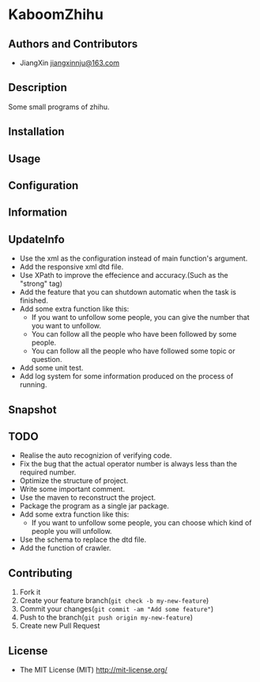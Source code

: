 # KaboomZhihu

## Authors and Contributors

+ JiangXin jiangxinnju@163.com

## Description

Some small programs of zhihu.

## Installation


## Usage

## Configuration

## Information

## UpdateInfo

+ Use the xml as the configuration instead of main function's argument.
+ Add the responsive xml dtd file.
+ Use XPath to improve the effecience and accuracy.(Such as the "strong" tag)
+ Add the feature that you can shutdown automatic when the task is finished.
+ Add some extra function like this:
    + If you want to unfollow some people, you can give the number that you want to unfollow.
    + You can follow all the people who have been followed by some people.
    + You can follow all the people who have followed some topic or question.
+ Add some unit test.
+ Add log system for some information produced on the process of running.

## Snapshot


## TODO


+ Realise the auto recognizion of verifying code.
+ Fix the bug that the actual operator number is always less than the required number.
+ Optimize the structure of project.
+ Write some important comment.
+ Use the maven to reconstruct the project.
+ Package the program as a single jar package.
+ Add some extra function like this:
    + If you want to unfollow some people, you can choose which kind of people you will unfollow.
+ Use the schema to replace the dtd file.
+ Add the function of crawler.

## Contributing

1. Fork it
2. Create your feature branch(`git check -b my-new-feature`)
3. Commit your changes(`git commit -am "Add some feature"`)
4. Push to the branch(`git push origin my-new-feature`)
5. Create new Pull Request

## License

+ The MIT License (MIT) http://mit-license.org/
